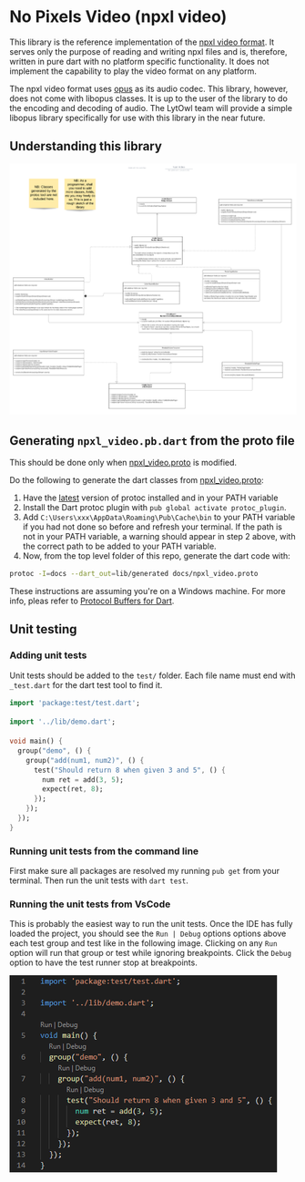# No Pixels Video (npxl video)

This library is the reference implementation of the [npxl video format](docs/introduction.md). It serves only the
purpose of reading and writing npxl files and is, therefore, written in pure dart with no platform specific functionality. It does not implement the capability to play the video format on any
platform.

The npxl video format uses [opus](https://opus-codec.org/) as its audio codec. This library, however, does not come with
libopus classes. It is up to the user of the library to do the encoding and decoding of audio. The LytOwl team will
provide a simple libopus library specifically for use with this library in the near future.

## Understanding this library

![Library Architecture](docs/assets/classes.png)

## Generating `npxl_video.pb.dart` from the proto file

This should be done only when [npxl_video.proto](docs/npxl_video.proto) is modified.

Do the following to generate the dart classes from [npxl_video.proto](docs/npxl_video.proto):

1. Have the [latest](https://github.com/google/protobuf/releases/latest) version of protoc installed and in your PATH
   variable
2. Install the Dart protoc plugin with `pub global activate protoc_plugin`.
3. Add `C:\Users\xxx\AppData\Roaming\Pub\Cache\bin` to your PATH variable if you had not done so before and refresh your terminal. If the path is not in your PATH variable, a warning should appear in step 2 above, with the correct path to be added to your PATH variable.
4. Now, from the top level folder of this repo, generate the dart code with:

```bash
protoc -I=docs --dart_out=lib/generated docs/npxl_video.proto
```

These instructions are assuming you're on a Windows machine. For more info, pleas refer to [Protocol Buffers for Dart](https://developers.google.com/protocol-buffers/docs/darttutorial#compiling-your-protocol-buffers).

## Unit testing

### Adding unit tests

Unit tests should be added to the `test/` folder. Each file name must end with `_test.dart` for the dart test tool to find it.

```dart
import 'package:test/test.dart';

import '../lib/demo.dart';

void main() {
  group("demo", () {
    group("add(num1, num2)", () {
      test("Should return 8 when given 3 and 5", () {
        num ret = add(3, 5);
        expect(ret, 8);
      });
    });
  });
}
```

### Running unit tests from the command line

First make sure all packages are resolved my running `pub get` from your terminal. Then run the unit tests with `dart test`.

### Running the unit tests from VsCode

This is probably the easiest way to run the unit tests. Once the IDE has fully loaded the project, you should see the `Run | Debug` options options above each test group and test like in the following image. Clicking on any `Run` option will run that group or test while ignoring breakpoints. Click the `Debug` option to have the test runner stop at breakpoints.

![Running the unit tests from VsCode](docs/assets/unit_testing_1.png)
